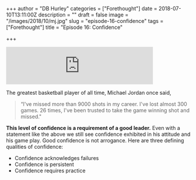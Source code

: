 +++
author = "DB Hurley"
categories = ["Forethought"]
date = 2018-07-10T13:11:00Z
description = ""
draft = false
image = "/images/2018/10/mj.jpg"
slug = "episode-16-confidence"
tags = ["Forethought"]
title = "Episode 16: Confidence"

+++


<iframe src="https://anchor.fm/forethought/embed/episodes/Episode-16-Confidence-e1qmg3" height="102px" width="400px" frameborder="0" scrolling="no"></iframe>

The greatest basketball player of all time, Michael Jordan once said,

> “I've missed more than 9000 shots in my career. I've lost almost 300 games. 26 times, I've been trusted to take the game winning shot and missed."

**This level of confidence is a requirement of a good leader.** Even with a statement like the above we still see confidence exhibited in his attitude and his game play. Good confidence is not arrogance. Here are three defining qualities of confidence:

* Confidence acknowledges failures
* Confidence is persistent
* Confidence requires practice

